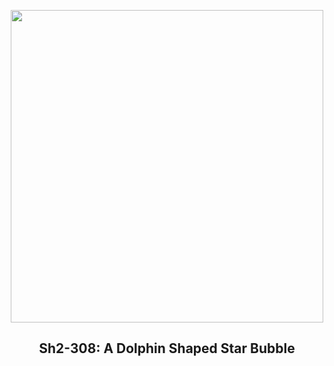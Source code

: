 
<p align="center"><img src="https://apod.nasa.gov/apod/image/2303/DolphinReef_Roig_960.jpg" width="500" height="500"></p>
<h2 align="center"> Sh2-308: A Dolphin Shaped Star Bubble </h2>
